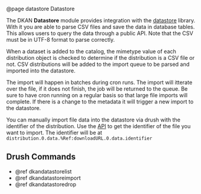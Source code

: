 @page datastore Datastore

The DKAN **Datastore** module provides integration with the [datastore](https://github.com/GetDKAN/datastore) library. With it you are able to parse CSV files and save the data in database tables. This allows users to query the data through a public API. Note that the CSV must be in UTF-8 format to parse correctly.

When a dataset is added to the catalog, the mimetype value of each distribution object is checked to determine if the distribution is a CSV file or not. CSV distributions will be added to the import queue to be parsed and imported into the datastore.

The import will happen in batches during cron runs. The import will itterate over the file, if it does not finish, the job will be returned to the queue. Be sure to have cron running on a regular basis so that large file imports will complete. If there is a change to the metadata it will trigger a new import to the datastore.

You can manually import file data into the datastore via drush with the identifier of the distribution. Use the [API](https://demo.getdkan.org/api/1/metastore/schemas/dataset/items?show-reference-ids) to get the identifier of the file you want to import. The identifier will be at ``distribution.0.data.%Ref:downloadURL.0.data.identifier``

## Drush Commands
* @ref dkandatastorelist
* @ref dkandatastoreimport
* @ref dkandatastoredrop
